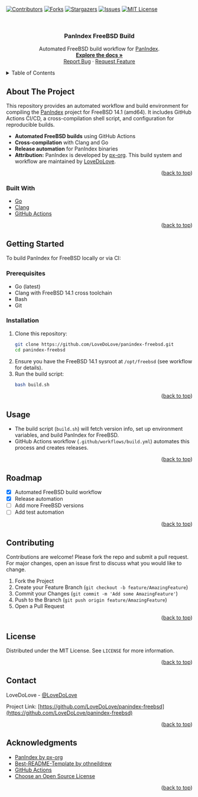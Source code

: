 <!-- Improved compatibility of back to top link: See: https://github.com/othneildrew/Best-README-Template/pull/73 -->
<a id="readme-top"></a>

<!-- PROJECT SHIELDS -->
[![Contributors][contributors-shield]][contributors-url]
[![Forks][forks-shield]][forks-url]
[![Stargazers][stars-shield]][stars-url]
[![Issues][issues-shield]][issues-url]
[![MIT License][license-shield]][license-url]

<!-- PROJECT LOGO -->
<br />
<div align="center">
  <h3 align="center">PanIndex FreeBSD Build</h3>
  <p align="center">
    Automated FreeBSD build workflow for <a href="https://github.com/px-org/PanIndex">PanIndex</a>.<br />
    <a href="#about-the-project"><strong>Explore the docs »</strong></a>
    <br />
    <a href="https://github.com/LoveDoLove/panindex-freebsd/issues">Report Bug</a>
    ·
    <a href="https://github.com/LoveDoLove/panindex-freebsd/issues">Request Feature</a>
  </p>
</div>

<details>
  <summary>Table of Contents</summary>
  <ol>
    <li><a href="#about-the-project">About The Project</a></li>
    <li><a href="#getting-started">Getting Started</a></li>
    <li><a href="#usage">Usage</a></li>
    <li><a href="#roadmap">Roadmap</a></li>
    <li><a href="#contributing">Contributing</a></li>
    <li><a href="#license">License</a></li>
    <li><a href="#contact">Contact</a></li>
    <li><a href="#acknowledgments">Acknowledgments</a></li>
  </ol>
</details>

## About The Project

This repository provides an automated workflow and build environment for compiling the [PanIndex](https://github.com/px-org/PanIndex) project for FreeBSD 14.1 (amd64). It includes GitHub Actions CI/CD, a cross-compilation shell script, and configuration for reproducible builds.

- **Automated FreeBSD builds** using GitHub Actions
- **Cross-compilation** with Clang and Go
- **Release automation** for PanIndex binaries
- **Attribution:** PanIndex is developed by [px-org](https://github.com/px-org/PanIndex). This build system and workflow are maintained by [LoveDoLove](https://github.com/LoveDoLove).

<p align="right">(<a href="#readme-top">back to top</a>)</p>

### Built With

- [Go](https://golang.org/)
- [Clang](https://clang.llvm.org/)
- [GitHub Actions](https://github.com/features/actions)

<p align="right">(<a href="#readme-top">back to top</a>)</p>

## Getting Started

To build PanIndex for FreeBSD locally or via CI:

### Prerequisites
- Go (latest)
- Clang with FreeBSD 14.1 cross toolchain
- Bash
- Git

### Installation

1. Clone this repository:
   ```sh
   git clone https://github.com/LoveDoLove/panindex-freebsd.git
   cd panindex-freebsd
   ```
2. Ensure you have the FreeBSD 14.1 sysroot at `/opt/freebsd` (see workflow for details).
3. Run the build script:
   ```sh
   bash build.sh
   ```

<p align="right">(<a href="#readme-top">back to top</a>)</p>

## Usage

- The build script (`build.sh`) will fetch version info, set up environment variables, and build PanIndex for FreeBSD.
- GitHub Actions workflow (`.github/workflows/build.yml`) automates this process and creates releases.

<p align="right">(<a href="#readme-top">back to top</a>)</p>

## Roadmap

- [x] Automated FreeBSD build workflow
- [x] Release automation
- [ ] Add more FreeBSD versions
- [ ] Add test automation

<p align="right">(<a href="#readme-top">back to top</a>)</p>

## Contributing

Contributions are welcome! Please fork the repo and submit a pull request. For major changes, open an issue first to discuss what you would like to change.

1. Fork the Project
2. Create your Feature Branch (`git checkout -b feature/AmazingFeature`)
3. Commit your Changes (`git commit -m 'Add some AmazingFeature'`)
4. Push to the Branch (`git push origin feature/AmazingFeature`)
5. Open a Pull Request

<p align="right">(<a href="#readme-top">back to top</a>)</p>

## License

Distributed under the MIT License. See `LICENSE` for more information.

<p align="right">(<a href="#readme-top">back to top</a>)</p>

## Contact

LoveDoLove - [@LoveDoLove](https://github.com/LoveDoLove)

Project Link: [https://github.com/LoveDoLove/panindex-freebsd](https://github.com/LoveDoLove/panindex-freebsd)

<p align="right">(<a href="#readme-top">back to top</a>)</p>

## Acknowledgments

- [PanIndex by px-org](https://github.com/px-org/PanIndex)
- [Best-README-Template by othneildrew](https://github.com/othneildrew/Best-README-Template)
- [GitHub Actions](https://github.com/features/actions)
- [Choose an Open Source License](https://choosealicense.com)

<p align="right">(<a href="#readme-top">back to top</a>)</p>

<!-- MARKDOWN LINKS & IMAGES -->
[contributors-shield]: https://img.shields.io/github/contributors/LoveDoLove/panindex-freebsd.svg?style=for-the-badge
[contributors-url]: https://github.com/LoveDoLove/panindex-freebsd/graphs/contributors
[forks-shield]: https://img.shields.io/github/forks/LoveDoLove/panindex-freebsd.svg?style=for-the-badge
[forks-url]: https://github.com/LoveDoLove/panindex-freebsd/network/members
[stars-shield]: https://img.shields.io/github/stars/LoveDoLove/panindex-freebsd.svg?style=for-the-badge
[stars-url]: https://github.com/LoveDoLove/panindex-freebsd/stargazers
[issues-shield]: https://img.shields.io/github/issues/LoveDoLove/panindex-freebsd.svg?style=for-the-badge
[issues-url]: https://github.com/LoveDoLove/panindex-freebsd/issues
[license-shield]: https://img.shields.io/github/license/LoveDoLove/panindex-freebsd.svg?style=for-the-badge
[license-url]: https://github.com/LoveDoLove/panindex-freebsd/blob/main/LICENSE
